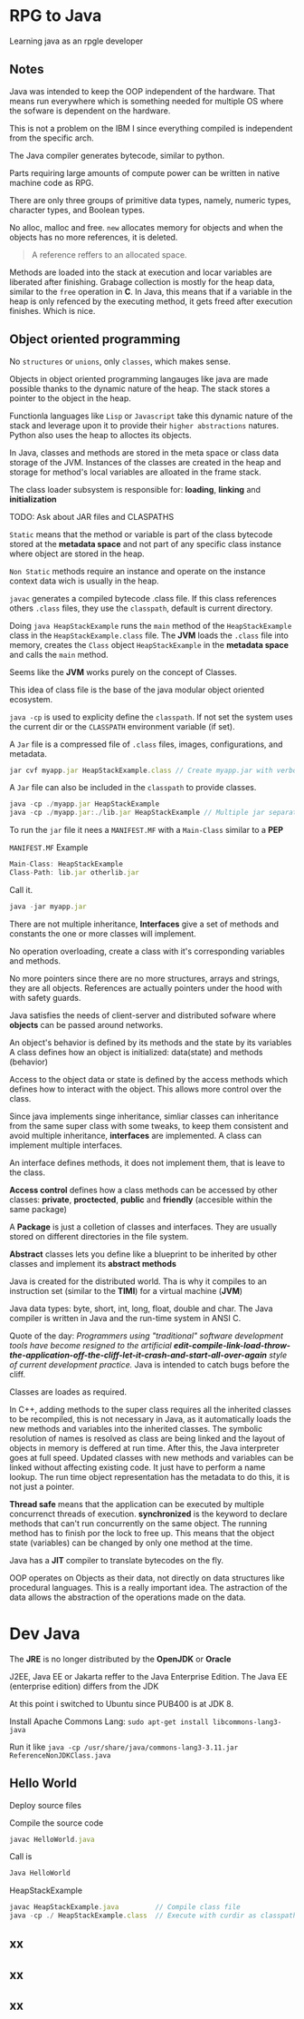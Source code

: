 # RPG to Java
Learning java as an rpgle developer


## Notes

Java was intended to keep the OOP independent of the hardware. That means run everywhere which is something needed for multiple OS where the sofware is dependent on the hardware. 

This is not a problem on the IBM I since everything compiled is independent from the specific arch.

The Java compiler generates bytecode, similar to python.

Parts requiring large amounts of compute power can be written in native machine code as RPG.

There are only three groups of primitive data types, namely, numeric types, character types, and Boolean types.

No alloc, malloc and free. `new` allocates memory for objects and when the objects has no more references, it is deleted. 

> A reference reffers to an allocated space.

Methods are loaded into the stack at execution and locar variables are liberated after finishing. Grabage collection is mostly for the heap data, similar to the `free` operation in **C**. In Java, this means that if a variable in the heap is only refenced by the executing method, it gets freed after execution finishes. Which is nice.

## Object oriented programming

No `structures` or `unions`, only `classes`, which makes sense.

Objects in object oriented programming langauges like java are made possible thanks to the dynamic nature of the heap. The stack stores a pointer to the object in the heap.

Functionla languages like `Lisp` or `Javascript` take this dynamic nature of the stack and leverage upon it to provide their `higher abstractions` natures. Python also uses the heap to alloctes its objects.

In Java, classes and methods are stored in the meta space or class data storage of the JVM. Instances of the classes are created in the heap and storage for method's local variables are alloated in the frame stack.

The class loader subsystem is responsible for: **loading**, **linking** and **initialization**

TODO: Ask about JAR files and CLASPATHS

`Static` means that the method or variable is part of the class bytecode stored at the **metadata space** and not part of any specific class instance where object are stored in the heap.

`Non Static` methods require an instance and operate on the instance context data wich is usually in the heap.

`javac` generates a compiled bytecode .class file. If this class references others `.class` files, they use the `classpath`, default is current directory.

Doing `java HeapStackExample` runs the `main` method of the `HeapStackExample` class in the `HeapStackExample.class` file.
The **JVM** loads the `.class` file into memory, creates the `Class` object `HeapStackExample` in the **metadata space** and calls the `main` method.

Seems like the **JVM** works purely on the concept of Classes.

This idea of class file is the base of the java modular object oriented ecosystem.

`java -cp` is used to explicity define the `classpath`. If not set the system uses the current dir or the `CLASSPATH` environment variable (if set).

A `Jar` file is a compressed file of `.class` files, images, configurations, and metadata.
```js
jar cvf myapp.jar HeapStackExample.class // Create myapp.jar with verbose option
```

A `Jar` file can also be included in the `classpath` to provide classes.
```js
java -cp ./myapp.jar HeapStackExample
java -cp ./myapp.jar:./lib.jar HeapStackExample // Multiple jar separated by :
```

To run the `jar` file it nees a `MANIFEST.MF` with a `Main-Class` similar to a **PEP**

`MANIFEST.MF` Example
```js
Main-Class: HeapStackExample
Class-Path: lib.jar otherlib.jar
```
Call it.
```js
java -jar myapp.jar
```

There are not multiple inheritance, **Interfaces** give a set of methods and constants the one or more classes will implement.

No operation overloading, create a class with it's corresponding variables and methods.

No more pointers since there are no more structures, arrays and strings, they are all objects. References are actually pointers under the hood with with safety guards.

Java satisfies the needs of client-server and distributed sofware where **objects** can be passed around networks.

An object's behavior is defined by its methods and the state by its variables
A class defines how an object is initialized: data(state) and methods (behavior)

Access to the object data or state is defined by the access methods which defines how to interact with the object. This allows more control over the class.

Since java implements singe inheritance, simliar classes can inheritance from the same super class with some tweaks, to keep them consistent and avoid multiple inheritance, **interfaces** are implemented. A class can implement multiple interfaces.

An interface defines methods, it does not implement them, that is leave to the class.

**Access control** defines how a class methods can be accessed by other classes: **private**, **proctected**, **public** and **friendly** (accesible within the same package)

A **Package** is just a colletion of classes and interfaces. They are usually stored on different directories in the file system.

**Abstract** classes lets you define like a blueprint to be inherited by other classes and implement its **abstract methods**

Java is created for the distributed world. Tha is why it compiles to an instruction set (similar to the **TIMI**) for a virtual machine (**JVM**)

Java data types: byte, short, int, long, float, double and char. The Java compiler is written in Java and the run-time system in ANSI C.

Quote of the day: *Programmers using "traditional" software development tools have become resigned to the artificial **edit-compile-link-load-throw-the-application-off-the-cliff-let-it-crash-and-start-all-over-again** style of current development practice.* Java is intended to catch bugs before the cliff.

Classes are loades as required.

In C++, adding methods to the super class requires all the inherited classes to be recompiled, this is not necessary in Java, as it automatically loads the new methods and variables into the inherited classes. The symbolic resolution of names is resolved as class are being linked and the layout of objects in memory is deffered at run time. After this, the Java interpreter goes at full speed. Updated classes with new methods and variables can be linked without affecting existing code. It just have to perform a name lookup. The run time object representation has the metadata to do this, it is not just a pointer.

**Thread safe** means that the application can be executed by multiple concurrenct threads of execution. **synchronized** is the keyword to declare methods that can't run concurrently on the same object. The running method has to finish por the lock to free up. This means that the object state (variables) can be changed by only one method at the time.

Java has a **JIT** compiler to translate bytecodes on the fly.

OOP operates on Objects as their data, not directly on data structures like procedural languages. This is a really important idea. The astraction of the data allows the abstraction of the operations made on the data.

# Dev Java

The **JRE** is no longer distributed by the **OpenJDK** or **Oracle**

J2EE, Java EE or Jakarta reffer to the Java Enterprise Edition. The Java EE (enterprise edition) differs from the JDK

At this point i switched to Ubuntu since PUB400 is at JDK 8.

Install Apache Commons Lang: `sudo apt-get install libcommons-lang3-java`

Run it like `java -cp /usr/share/java/commons-lang3-3.11.jar ReferenceNonJDKClass.java`

## Hello World

Deploy source files

Compile the source code
```js
javac HelloWorld.java
```

Call is

```js
Java HelloWorld
```

HeapStackExample
```js
javac HeapStackExample.java         // Compile class file 
java -cp ./ HeapStackExample.class  // Execute with curdir as classpath
```

## xx

## xx

## xx